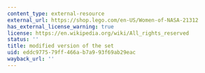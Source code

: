 ```yaml
---
content_type: external-resource
external_url: https://shop.lego.com/en-US/Women-of-NASA-21312
has_external_license_warning: true
license: https://en.wikipedia.org/wiki/All_rights_reserved
status: ''
title: modified version of the set
uid: eddc9775-79ff-466a-b7a9-93f69ab29eac
wayback_url: ''
---
```

